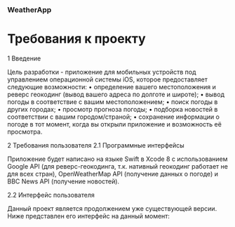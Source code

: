 ### WeatherApp
# Требования к проекту
1 Введение

Цель разработки - приложение для мобильных устройств под управлением операционной системы iOS, которое предоставляет следующие возможности:
• определение вашего местоположения и реверс геокодинг (вывод вашего адреса по долготе и широте);
• вывод погоды в соответствие с вашим местоположением;
• поиск погоды в других городах;
• просмотр прогноза погоды;
• подборка новостей в соответствии с вашим городом/страной;
• сохранение информации о погоде в тот момент, когда вы открыли приложение и возможность её просмотра.

2 Требования пользователя
2.1 Программные интерфейсы

Приложение будет написано на языке Swift в Xcode 8 с использованием Google API (для реверс-геокодинга, т.к. нативный геокодинг работает не для всех стран), OpenWeatherMap API (получение данных о погоде) и BBC News API (получение новостей).

2.2 Интерфейс пользователя

Данный проект является продолжением уже существующей версии. Ниже представлен его интерфейс на данный момент:

